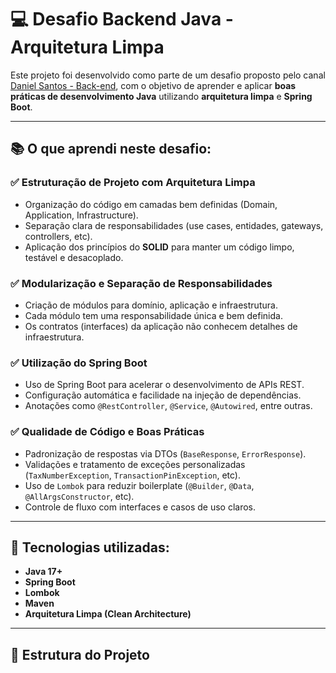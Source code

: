 # 💻 Desafio Backend Java - Arquitetura Limpa

Este projeto foi desenvolvido como parte de um desafio proposto pelo canal [Daniel Santos - Back-end](https://www.youtube.com/watch?v=kImcxK3Hmu8&list=PLUOqm1GRyVXaJG29--_tYtO8AkMChovx1&index=1), 
com o objetivo de aprender e aplicar **boas práticas de desenvolvimento Java** utilizando **arquitetura limpa** e **Spring Boot**.

---

## 📚 O que aprendi neste desafio:

### ✅ Estruturação de Projeto com Arquitetura Limpa
- Organização do código em camadas bem definidas (Domain, Application, Infrastructure).
- Separação clara de responsabilidades (use cases, entidades, gateways, controllers, etc).
- Aplicação dos princípios do **SOLID** para manter um código limpo, testável e desacoplado.

### ✅ Modularização e Separação de Responsabilidades
- Criação de módulos para domínio, aplicação e infraestrutura.
- Cada módulo tem uma responsabilidade única e bem definida.
- Os contratos (interfaces) da aplicação não conhecem detalhes de infraestrutura.

### ✅ Utilização do Spring Boot
- Uso de Spring Boot para acelerar o desenvolvimento de APIs REST.
- Configuração automática e facilidade na injeção de dependências.
- Anotações como `@RestController`, `@Service`, `@Autowired`, entre outras.

### ✅ Qualidade de Código e Boas Práticas
- Padronização de respostas via DTOs (`BaseResponse`, `ErrorResponse`).
- Validações e tratamento de exceções personalizadas (`TaxNumberException`, `TransactionPinException`, etc).
- Uso de `Lombok` para reduzir boilerplate (`@Builder`, `@Data`, `@AllArgsConstructor`, etc).
- Controle de fluxo com interfaces e casos de uso claros.

---

## 🚀 Tecnologias utilizadas:

- **Java 17+**
- **Spring Boot**
- **Lombok**
- **Maven**
- **Arquitetura Limpa (Clean Architecture)**

---

## 📂 Estrutura do Projeto


